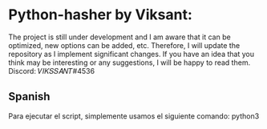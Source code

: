 # Python-hasher by Viksant:

The project is still under development and I am aware that it can be optimized, new options can be added, etc. Therefore, I will update the repository as I implement significant changes.
If you have an idea that you think may be interesting or any suggestions, I will be happy to read them. Discord: 𝑉𝐼𝐾𝑆𝑆𝐴𝑁𝑇#4536

## Spanish

Para ejecutar el script, simplemente usamos el siguiente comando:
python3 <script> 

e introducimos los datos que se nos vayan pidiendo.

## English

To run the script, we simply use the following command:
python3 <script> 
and enter the requested data.






